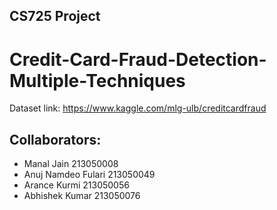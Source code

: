 ## CS725 Project
# Credit-Card-Fraud-Detection-Multiple-Techniques

Dataset link: https://www.kaggle.com/mlg-ulb/creditcardfraud 

## Collaborators:

- Manal Jain 213050008
- Anuj Namdeo Fulari 213050049
- Arance Kurmi 213050056
- Abhishek Kumar 213050076
